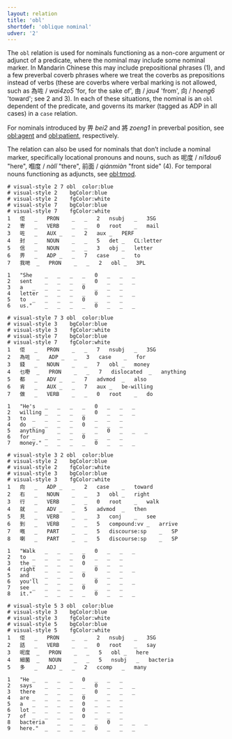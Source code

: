 ```yaml
---
layout: relation
title: 'obl'
shortdef: 'oblique nominal'
udver: '2'
---
```


The `obl` relation is used for nominals functioning as a non-core argument or adjunct of a predicate, where the nominal may include some nominal marker. In Mandarin Chinese this may include prepositional phrases (1), and a few preverbal coverb phrases where we treat the coverbs as prepositions instead of verbs (these are coverbs where verbal marking is not allowed, such as 為咗 / _wai4zo5_ 'for, for the sake of', 由 / _jau4_ 'from', 向 / _hoeng6_ 'toward'; see 2 and 3). In each of these situations, the nominal is an `obl` dependent of the predicate, and governs its marker (tagged as ADP in all cases) in a `case` relation. 

For nominals introduced by 畀 _bei2_ and 將 _zoeng1_ in preverbal position, see [obl:agent]() and [obl:patient](), respectively.

The relation can also be used for nominals that don’t include a nominal marker, specifically locational pronouns and nouns, such as 呢度 / _ni1dou6_ "here", 	嗰度 / _nàlǐ_ "there", 前面 / _qiánmiàn_ "front side" (4). For temporal nouns functioning as adjuncts, see [obl:tmod]().

~~~ conllu
# visual-style 2 7 obl	color:blue
# visual-style 2	bgColor:blue
# visual-style 2	fgColor:white
# visual-style 7	bgColor:blue
# visual-style 7	fgColor:white
1	佢	_	PRON	_	_	2	nsubj	_	3SG
2	寄	_	VERB	_	_	0	root	_	mail
3	咗	_	AUX	_	_	2	aux	_	PERF
4	封	_	NOUN	_	_	5	det	_	CL:letter
5	信	_	NOUN	_	_	3	obj	_	letter
6	畀	_	ADP	_	_	7	case	_	to
7	我哋	_	PRON	_	_	2	obl	_	3PL

1	"She	_	_	_	_	0	_	_	_
2	sent	_	_	_	_	0	_	_	_
3	a	_	_	_	_	0	_	_	_
4	letter	_	_	_	_	0	_	_	_
5	to	_	_	_	_	0	_	_	_
6	us."	_	_	_	_	0	_	_	_

~~~

~~~ conllu
# visual-style 7 3 obl	color:blue
# visual-style 3	bgColor:blue
# visual-style 3	fgColor:white
# visual-style 7	bgColor:blue
# visual-style 7	fgColor:white
1	佢	_	PRON	_	_	7	nsubj	_	3SG
2	為咗	_	ADP	_	_	3	case	_	for
3	錢	_	NOUN	_	_	7	obl	_	money
4	乜嘢 	_	PRON	_	_	7	dislocated	_	anything
5	都	_	ADV	_	_	7	advmod	_	also
6	肯	_	AUX	_	_	7	aux	_	be-willing
7	做	_	VERB	_	_	0	root	_	do

1	"He's	_	_	_	_	0	_	_	_
2	willing	_	_	_	_	0	_	_	_
3	to	_	_	_	_	0	_	_	_
4	do	_	_	_	_	0	_	_	_
5	anything	_	_	_	_	0	_	_	_
6	for	_	_	_	_	0	_	_	_
7	money."	_	_	_	_	0	_	_	_

~~~

~~~ conllu
# visual-style 3 2 obl	color:blue
# visual-style 2	bgColor:blue
# visual-style 2	fgColor:white
# visual-style 3	bgColor:blue
# visual-style 3	fgColor:white
1	向	_	ADP	_	_	2	case	_	toward
2	右	_	NOUN	_	_	3	obl	_	right
3	行	_	VERB	_	_	0	root	_	walk
4	就	_	ADV	_	_	5	advmod	_	then
5	見	_	VERB	_	_	3	conj	_	see
6	到	_	VERB	_	_	5	compound:vv	_	arrive
7	嘅	_	PART	_	_	5	discourse:sp	_	SP
8	喇	_	PART	_	_	5	discourse:sp	_	SP

1	"Walk	_	_	_	_	0	_	_	_
2	to	_	_	_	_	0	_	_	_
3	the	_	_	_	_	0	_	_	_
4	right	_	_	_	_	0	_	_	_
5	and	_	_	_	_	0	_	_	_
6	you'll	_	_	_	_	0	_	_	_
7	see	_	_	_	_	0	_	_	_
8	it."	_	_	_	_	0	_	_	_

~~~

~~~ conllu
# visual-style 5 3 obl	color:blue
# visual-style 3	bgColor:blue
# visual-style 3	fgColor:white
# visual-style 5	bgColor:blue
# visual-style 5	fgColor:white
1	佢	_	PRON	_	_	2	nsubj	_	3SG
2	話	_	VERB	_	_	0	root	_	say
3	呢度	_	PRON	_	_	5	obl	_	here
4	細菌	_	NOUN	_	_	5	nsubj	_	bacteria
5	多	_	ADJ	_	_	2	ccomp	_	many

1	"He	_	_	_	_	0	_	_	_
2	says	_	_	_	_	0	_	_	_
3	there	_	_	_	_	0	_	_	_
4	are	_	_	_	_	0	_	_	_
5	a	_	_	_	_	0	_	_	_
6	lot	_	_	_	_	0	_	_	_
7	of	_	_	_	_	0	_	_	_
8	bacteria	_	_	_	_	0	_	_	_
9	here."	_	_	_	_	0	_	_	_

~~~
